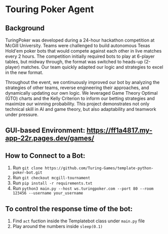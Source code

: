 # Touring Poker Agent
## Background

TuringPoker was developed during a 24-hour hackathon competition at McGill University. Teams were challenged to build autonomous Texas Hold'em poker bots that would compete against each other in live matches every 2 hours. The competition initially required bots to play at 6-player tables, but midway through, the format was switched to heads-up (2-player) matches. Our team quickly adapted our logic and strategies to excel in the new format.

Throughout the event, we continuously improved our bot by analyzing the strategies of other teams, reverse engineering their approaches, and dynamically updating our own logic. We leveraged Game Theory Optimal (GTO) charts and the Kelly Criterion to inform our betting strategies and maximize our winning probability. This project demonstrates not only technical skill in AI and game theory, but also adaptability and teamwork under pressure.

## GUI-based Environment: https://ff1a4817.my-app-22r.pages.dev/games/
## How to Connect to a Bot:
1. Run `git clone https://github.com/Turing-Games/template-python-poker-bot.git`
2. Run `git checkout mcgill-tournament`
3. Run `pip install -r requirements.txt`
4. Run `python3 main.py --host ws.turingpoker.com --port 80 --room 123456 --username your_username`

## To control the response time of the bot:
1. Find `act` fuction inside the Templatebot class under `main.py` file
2. Play around the numbers inside `sleep(0.1)`
